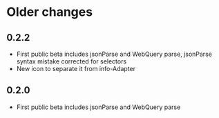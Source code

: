 # Older changes
## 0.2.2

-   First public beta includes jsonParse and WebQuery parse, jsonParse syntax mistake corrected for selectors
-   New icon to separate it from info-Adapter

## 0.2.0

-   First public beta includes jsonParse and WebQuery parse